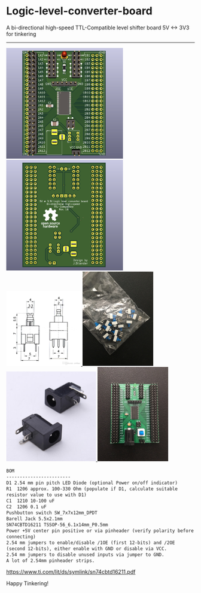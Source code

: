 # Logic-level-converter-board
A bi-directional high-speed TTL-Compatible level shifter board 5V &lt;-> 3V3 for tinkering


***

<a href="images/screenshot_pic1.png">
<img src="images/screenshot_pic1.png" width="312" height="296">
</a>
<a href="images/screenshot_pic2.png">
<img src="images/screenshot_pic2.png" width="312" height="296">
</a>
<a href="images/SW_7x7x12mm_DPDT.jpg">
<img src="images/SW_7x7x12mm_DPDT.jpg" width="200" height="200">
</a>
<a href="images/pushbutton_sw.jpg">
<img src="images/pushbutton_sw.jpg" width="189" height="252">
</a>
<a href="images/barrel_jack_connector.jpg">
<img src="images/barrel_jack_connector.jpg" width="240" height="240">
</a>
<a href="images/board_build_complete.jpg">
<img src="images/board_build_complete.jpg" width="189" height="252">
</a>



    BOM
    ------------------------
    D1 2.54 mm pin pitch LED Diode (optional Power on/off indicator)
    R1  1206 approx. 100-330 Ohm (populate if D1, calculate suitable resistor value to use with D1)
    C1  1210 10-100 uF
    C2  1206 0.1 uF 
    Pushbutton switch SW_7x7x12mm_DPDT
    Barell Jack 5.5x2.1mm
    SN74CBTD16211 TSSOP-56_6.1x14mm_P0.5mm
    Power +5V center pin positive or via pinheader (verify polarity before connecting)
    2.54 mm jumpers to enable/disable /1OE (first 12-bits) and /2OE (second 12-bits), either enable with GND or disable via VCC.
    2.54 mm jumpers to disable unused inputs via jumper to GND.
    A lot of 2.54mm pinheader strips.

https://www.ti.com/lit/ds/symlink/sn74cbtd16211.pdf

Happy Tinkering!
